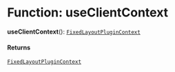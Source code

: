 # Function: useClientContext

**useClientContext**(): [`FixedLayoutPluginContext`](/auto-docs/fixed-layout-editor/variables/FixedLayoutPluginContext-1.md)

#### Returns

[`FixedLayoutPluginContext`](/auto-docs/fixed-layout-editor/variables/FixedLayoutPluginContext-1.md)
